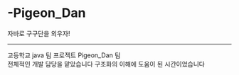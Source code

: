 # -Pigeon_Dan
자바로 구구단을 외우자! <hr>

고등학교 java 팀 프로젝트 Pigeon_Dan 팀 <br>
전체적인 개발 담당을 맡았습니다 구조화의 이해에 도움이 된 시간이었습니다
